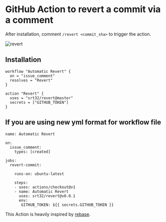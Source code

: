 # GitHub Action to revert a commit via a comment

After installation, comment `/revert <commit_sha>` to trigger the action.

![revert](https://user-images.githubusercontent.com/2181356/52225171-027d0100-2867-11e9-90a5-84073c790f0b.gif)


## Installation

```hcl
workflow "Automatic Revert" {
  on = "issue_comment"
  resolves = "Revert"
}

action "Revert" {
  uses = "srt32/revert@master"
  secrets = ["GITHUB_TOKEN"]
}
```

## If you are using new yml format for workflow file

```
name: Automatic Revert

on:
  issue_comment:
    types: [created]

jobs:
  revert-commit:

    runs-on: ubuntu-latest
    
    steps:
    - uses: actions/checkout@v1
    - name: Automatic Revert
      uses: srt32/revert@v0.0.1
      env:
       GITHUB_TOKEN: ${{ secrets.GITHUB_TOKEN }}
 ```      

This Action is heavily inspired by [rebase](https://github.com/cirrus-actions/rebase).

